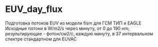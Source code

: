 # EUV_day_flux
Подготовка потоков EUV из модели fism для ГСМ ТИП и EAGLE
Исходные потоки в W/m2/s через минуту, от 0 до 190 нm; результирующие - фотон/см2/с, каждую минуту, в 37 интервальном спектре стандартном для EUVAC

